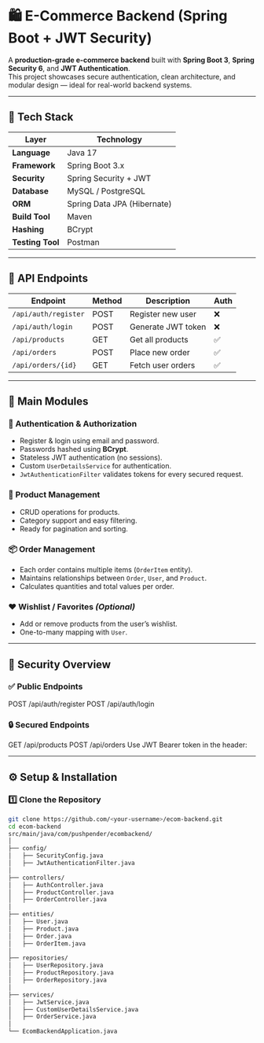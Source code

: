 # 🛍️ E-Commerce Backend (Spring Boot + JWT Security)
A **production-grade e-commerce backend** built with **Spring Boot 3**, **Spring Security 6**, and **JWT Authentication**.  
This project showcases secure authentication, clean architecture, and modular design — ideal for real-world backend systems.

---

## 🚀 Tech Stack
| Layer | Technology |
|-------|-------------|
| **Language** | Java 17 |
| **Framework** | Spring Boot 3.x |
| **Security** | Spring Security + JWT |
| **Database** | MySQL / PostgreSQL |
| **ORM** | Spring Data JPA (Hibernate) |
| **Build Tool** | Maven |
| **Hashing** | BCrypt |
| **Testing Tool** | Postman |

---
## 🧾 API Endpoints
| **Endpoint** | **Method** | **Description** | **Auth** |
|---------------|-------------|------------------|-----------|
| `/api/auth/register` | POST | Register new user | ❌ |
| `/api/auth/login` | POST | Generate JWT token | ❌ |
| `/api/products` | GET | Get all products | ✅ |
| `/api/orders` | POST | Place new order | ✅ |
| `/api/orders/{id}` | GET | Fetch user orders | ✅ |

---


## 🧩 Main Modules

### 🔐 Authentication & Authorization
- Register & login using email and password.
- Passwords hashed using **BCrypt**.
- Stateless JWT authentication (no sessions).
- Custom `UserDetailsService` for authentication.
- `JwtAuthenticationFilter` validates tokens for every secured request.

### 🛒 Product Management
- CRUD operations for products.
- Category support and easy filtering.
- Ready for pagination and sorting.

### 📦 Order Management
- Each order contains multiple items (`OrderItem` entity).
- Maintains relationships between `Order`, `User`, and `Product`.
- Calculates quantities and total values per order.

### ❤️ Wishlist / Favorites *(Optional)*
- Add or remove products from the user’s wishlist.
- One-to-many mapping with `User`.

---

## 🔐 Security Overview

### ✅ Public Endpoints
POST /api/auth/register
POST /api/auth/login

### 🔒 Secured Endpoints
GET /api/products
POST /api/orders
Use JWT Bearer token in the header:

---

## ⚙️ Setup & Installation

### 1️⃣ Clone the Repository
```bash
git clone https://github.com/<your-username>/ecom-backend.git
cd ecom-backend
src/main/java/com/pushpender/ecombackend/
│
├── config/
│   ├── SecurityConfig.java
│   ├── JwtAuthenticationFilter.java
│
├── controllers/
│   ├── AuthController.java
│   ├── ProductController.java
│   ├── OrderController.java
│
├── entities/
│   ├── User.java
│   ├── Product.java
│   ├── Order.java
│   ├── OrderItem.java
│
├── repositories/
│   ├── UserRepository.java
│   ├── ProductRepository.java
│   ├── OrderRepository.java
│
├── services/
│   ├── JwtService.java
│   ├── CustomUserDetailsService.java
│   ├── OrderService.java
│
└── EcomBackendApplication.java



